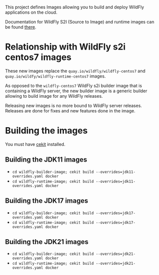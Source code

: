 This project defines Images allowing you to build and deploy WildFly applications on the cloud.

Documentation for WildFly S2I (Source to Image) and runtime images can be found [there](https://docs.wildfly.org/wildfly-s2i/).

# Relationship with WildFly s2i centos7 images

These new images replace the `quay.io/wildfly/wildfly-centos7` and `quay.io/wildfy/wildfly-runtime-centos7` images.

As opposed to the `wildfly-centos7` WildFly s2i builder image that is containing a WildFly server, the new builder image 
is a generic builder allowing to build image for any WildFly releases.

Releasing new images is no more bound to WildFly server releases. Releases are done for fixes and new features done in the image.

# Building the images

You must have [cekit](https://github.com/cekit/cekit) installed.

## Building the JDK11 images

* `cd wildfly-builder-image; cekit build --overrides=jdk11-overrides.yaml docker`
* `cd wildfly-runtime-image; cekit build --overrides=jdk11-overrides.yaml docker`

## Building the JDK17 images

* `cd wildfly-builder-image; cekit build --overrides=jdk17-overrides.yaml docker`
* `cd wildfly-runtime-image; cekit build --overrides=jdk17-overrides.yaml docker`

## Building the JDK21 images

* `cd wildfly-builder-image; cekit build --overrides=jdk21-overrides.yaml docker`
* `cd wildfly-runtime-image; cekit build --overrides=jdk21-overrides.yaml docker`